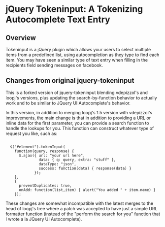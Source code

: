 jQuery Tokeninput: A Tokenizing Autocomplete Text Entry
=======================================================

Overview
--------
Tokeninput is a jQuery plugin which allows your users to select multiple items from a predefined list, using autocompletion as they type to find each item. You may have seen a similar type of text entry when filling in the recipients field sending messages on facebook.

Changes from original jquery-tokeninput
---------------------------------------

This is a forked version of jquery-tokeninput blending vdepizzol's and loopj's versions, plus updating the search-by-function behavior to actually work and to be similar to JQuery UI Autocomplete's behavior.

In this version, in addition to merging loopj's 1.5 version with vdepizzol's improvements, the main change is that in addition to providing a URL or inline data for the first parameter, you can provide a search function to handle the lookups for you.  This function can construct whatever type of request you like, such as:

<pre><code>
  $("#element").tokenInput(
    function(query, response) {
      $.ajax({ url: "your url here",
               data: { q: query, extra: "stuff" },
               dataType: "json",
               success: function(data) { response(data) }
             });
    },
    {
      preventDuplicates: true,
      onAdd: function(list,item) { alert("You added " + item.name) }
    });
</code></pre>

These changes are somewhat incompatible with the latest merges to the head of loopj's tree where a patch was accepted to have just a simple URL formatter function (instead of the "perform the search for you" function that I wrote a la JQuery UI Autocomplete).

